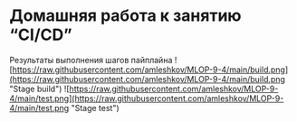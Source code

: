 # Домашняя работа к занятию “CI/CD”

Результаты выполнения шагов пайплайна
![https://raw.githubusercontent.com/amleshkov/MLOP-9-4/main/build.png](https://raw.githubusercontent.com/amleshkov/MLOP-9-4/main/build.png "Stage build")
![https://raw.githubusercontent.com/amleshkov/MLOP-9-4/main/test.png](https://raw.githubusercontent.com/amleshkov/MLOP-9-4/main/test.png "Stage test")
